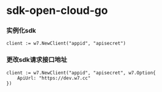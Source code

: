 # sdk-open-cloud-go


### 实例化sdk
```
client := w7.NewClient("appid", "apisecret")
```

### 更改sdk请求接口地址

````
client := w7.NewClient("appid", "apisecret", w7.Option{
    ApiUrl: "https://dev.w7.cc"
})
````
